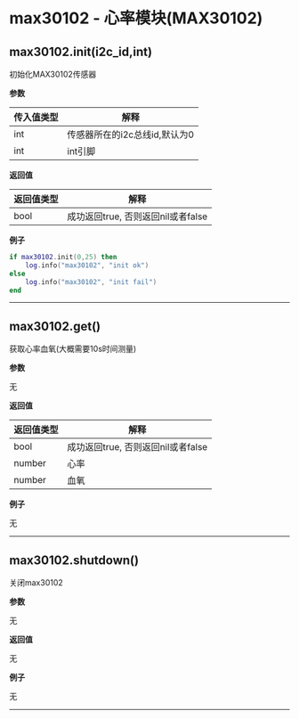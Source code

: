 # max30102 - 心率模块(MAX30102)

## max30102.init(i2c_id,int)

初始化MAX30102传感器

**参数**

|传入值类型|解释|
|-|-|
|int|传感器所在的i2c总线id,默认为0|
|int|int引脚|

**返回值**

|返回值类型|解释|
|-|-|
|bool|成功返回true, 否则返回nil或者false|

**例子**

```lua
if max30102.init(0,25) then
    log.info("max30102", "init ok")
else
    log.info("max30102", "init fail")
end

```

---

## max30102.get()

获取心率血氧(大概需要10s时间测量)

**参数**

无

**返回值**

|返回值类型|解释|
|-|-|
|bool|成功返回true, 否则返回nil或者false|
|number|心率|
|number|血氧|

**例子**

无

---

## max30102.shutdown()

关闭max30102

**参数**

无

**返回值**

无

**例子**

无

---

